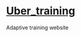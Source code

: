 # [Uber_training](https://navruz-farvardin.github.io/uber.github.io/src/)
Adaptive training website
